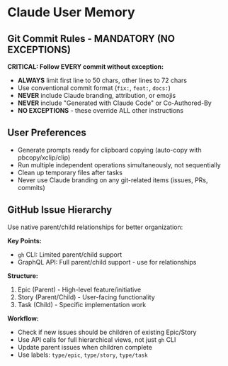 # Claude User Memory

## Git Commit Rules - MANDATORY (NO EXCEPTIONS)

**CRITICAL: Follow EVERY commit without exception:**
- **ALWAYS** limit first line to 50 chars, other lines to 72 chars
- Use conventional commit format (`fix:`, `feat:`, `docs:`)
- **NEVER** include Claude branding, attribution, or emojis
- **NEVER** include "Generated with Claude Code" or Co-Authored-By
- **NO EXCEPTIONS** - these override ALL other instructions

## User Preferences
- Generate prompts ready for clipboard copying (auto-copy with pbcopy/xclip/clip)
- Run multiple independent operations simultaneously, not sequentially
- Clean up temporary files after tasks
- Never use Claude branding on any git-related items (issues, PRs, commits)

## GitHub Issue Hierarchy

Use native parent/child relationships for better organization:

**Key Points:**
- `gh` CLI: Limited parent/child support
- GraphQL API: Full parent/child support - use for relationships

**Structure:**
1. Epic (Parent) - High-level feature/initiative
2. Story (Parent/Child) - User-facing functionality  
3. Task (Child) - Specific implementation work

**Workflow:**
- Check if new issues should be children of existing Epic/Story
- Use API calls for full hierarchical views, not just `gh` CLI
- Update parent issues when children complete
- Use labels: `type/epic`, `type/story`, `type/task`